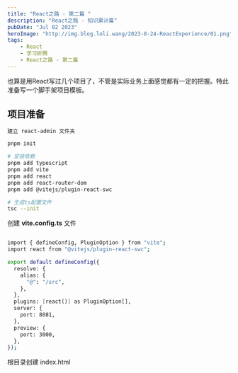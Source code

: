 ```yaml
---
title: "React之路 - 第二篇 "
description: "React之路 - 知识累计篇"
pubDate: "Jul 02 2023"
heroImage: "http://img.blog.loli.wang/2023-8-24-ReactExperience/01.png"
tags:
    - React
    - 学习折腾
    - React之路 - 第二篇
---
```



也算是用React写过几个项目了，不管是实际业务上面感觉都有一定的把握。特此准备写一个脚手架项目模板。

## 项目准备
```bash
建立 react-admin 文件夹

pnpm init 

# 安装依赖 
pnpm add typescript
pnpm add vite 
pnpm add react 
pnpm add react-router-dom
pnpm add @vitejs/plugin-react-swc

# 生成ts配置文件 
tsc --init
```

创建 **vite.config.ts** 文件

``` bash

import { defineConfig, PluginOption } from "vite";
import react from "@vitejs/plugin-react-swc";

export default defineConfig({
  resolve: {
    alias: {
      "@": "/src",
    },
  },
  plugins: [react()] as PluginOption[],
  server: {
    port: 8081,
  },
  preview: {
    port: 3000,
  },
});

```

根目录创建 index.html

``` bash

```



